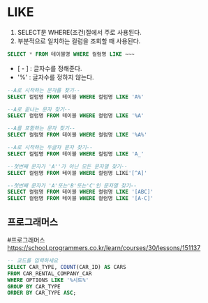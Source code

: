 # LIKE
1. SELECT문 WHERE(조건)절에서 주로 사용된다.
2. 부분적으로 일치하는 컬럼을 조회할 때 사용된다.

```SQL
SELECT * FROM 테이블명 WHERE 컬럼명 LIKE ~~~
```

- [ - ] : 글자수를 정해준다.
- '%' : 글자수를 정하지 않는다.

```SQL
--A로 시작하는 문자를 찾기--
SELECT 컬럼명 FROM 테이블 WHERE 컬럼명 LIKE 'A%'

--A로 끝나는 문자 찾기--
SELECT 컬럼명 FROM 테이블 WHERE 컬럼명 LIKE '%A'

--A를 포함하는 문자 찾기--
SELECT 컬럼명 FROM 테이블 WHERE 컬럼명 LIKE '%A%'

--A로 시작하는 두글자 문자 찾기--
SELECT 컬럼명 FROM 테이블 WHERE 컬럼명 LIKE 'A_'

--첫번째 문자가 'A''가 아닌 모든 문자열 찾기--
SELECT 컬럼명 FROM 테이블 WHERE 컬럼명 LIKE'[^A]'

--첫번째 문자가 'A'또는'B'또는'C'인 문자열 찾기--
SELECT 컬럼명 FROM 테이블 WHERE 컬럼명 LIKE '[ABC]'
SELECT 컬럼명 FROM 테이블 WHERE 컬럼명 LIKE '[A-C]'
```

## 프로그래머스
#프로그래머스 
https://school.programmers.co.kr/learn/courses/30/lessons/151137
```sql
-- 코드를 입력하세요
SELECT CAR_TYPE, COUNT(CAR_ID) AS CARS
FROM CAR_RENTAL_COMPANY_CAR
WHERE OPTIONS LIKE '%시트%'
GROUP BY CAR_TYPE
ORDER BY CAR_TYPE ASC;
```
